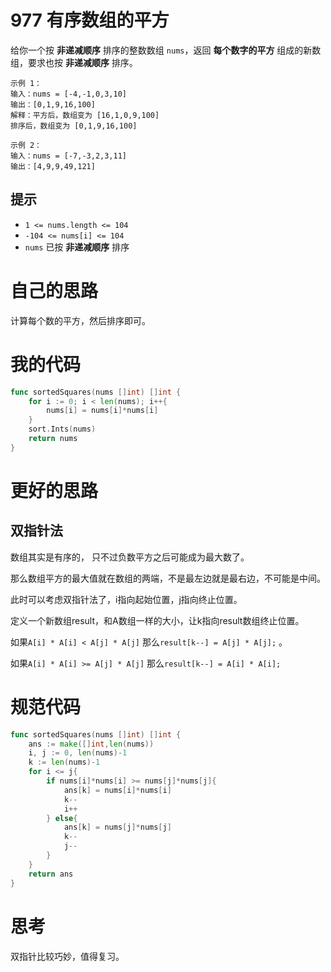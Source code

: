 # 977 有序数组的平方

给你一个按 **非递减顺序** 排序的整数数组 `nums`，返回 **每个数字的平方** 组成的新数组，要求也按 **非递减顺序** 排序。

```
示例 1：
输入：nums = [-4,-1,0,3,10]
输出：[0,1,9,16,100]
解释：平方后，数组变为 [16,1,0,9,100]
排序后，数组变为 [0,1,9,16,100]

示例 2：
输入：nums = [-7,-3,2,3,11]
输出：[4,9,9,49,121]
```

## 提示

- `1 <= nums.length <= 104`
- `-104 <= nums[i] <= 104`
- `nums` 已按 **非递减顺序** 排序

# 自己的思路

计算每个数的平方，然后排序即可。

# 我的代码

```go
func sortedSquares(nums []int) []int {
    for i := 0; i < len(nums); i++{
        nums[i] = nums[i]*nums[i]
    }
    sort.Ints(nums)
    return nums
}
```

# 更好的思路

## 双指针法

数组其实是有序的， 只不过负数平方之后可能成为最大数了。

那么数组平方的最大值就在数组的两端，不是最左边就是最右边，不可能是中间。

此时可以考虑双指针法了，i指向起始位置，j指向终止位置。

定义一个新数组result，和A数组一样的大小，让k指向result数组终止位置。

如果`A[i] * A[i] < A[j] * A[j]` 那么`result[k--] = A[j] * A[j];` 。

如果`A[i] * A[i] >= A[j] * A[j]` 那么`result[k--] = A[i] * A[i];` 

# 规范代码

```go
func sortedSquares(nums []int) []int {
    ans := make([]int,len(nums))
    i, j := 0, len(nums)-1
    k := len(nums)-1
    for i <= j{
        if nums[i]*nums[i] >= nums[j]*nums[j]{
            ans[k] = nums[i]*nums[i]
            k--
            i++
        } else{
            ans[k] = nums[j]*nums[j]
            k--
            j--
        }
    }
    return ans
}
```

# 思考

双指针比较巧妙，值得复习。

